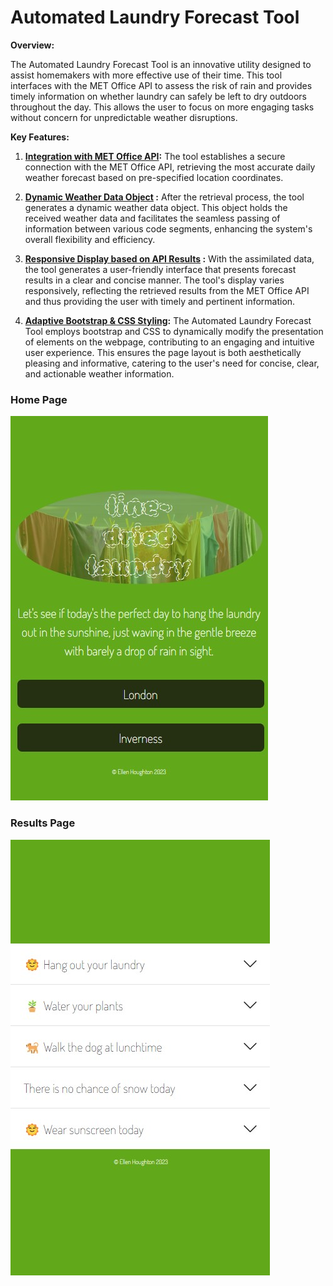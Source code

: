 # Automated Laundry Forecast Tool

**Overview:**

The Automated Laundry Forecast Tool is an innovative utility designed to assist homemakers with more effective use of their time. This tool interfaces with the MET Office API to assess the risk of rain and provides timely information on whether laundry can safely be left to dry outdoors throughout the day. This allows the user to focus on more engaging tasks without concern for unpredictable weather disruptions. 

**Key Features:**

1. **[Integration with MET Office API](./application/rain.py):** The tool establishes a secure connection with the MET Office API, retrieving the most accurate daily weather forecast based on pre-specified location coordinates. 

2. **[Dynamic Weather Data Object](./application/rain.py) :** After the retrieval process, the tool generates a dynamic weather data object. This object holds the received weather data and facilitates the seamless passing of information between various code segments, enhancing the system's overall flexibility and efficiency.

3. **[Responsive Display based on API Results](./application/templates/detail.html) :** With the assimilated data, the tool generates a user-friendly interface that presents forecast results in a clear and concise manner. The tool's display varies responsively, reflecting the retrieved results from the MET Office API and thus providing the user with timely and pertinent information.

4. **[Adaptive Bootstrap & CSS Styling](./application/static/styles/styles.css):** The Automated Laundry Forecast Tool employs bootstrap and CSS to dynamically modify the presentation of elements on the webpage, contributing to an engaging and intuitive user experience. This ensures the page layout is both aesthetically pleasing and informative, catering to the user's need for concise, clear, and actionable weather information.

### Home Page
![Image - Screenshot of home page](application/static/images/screenshot_home.jpg)

### Results Page
![Image - Screenshot of results page](application/static/images/screenshot_results.jpg)
